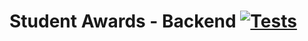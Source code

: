# Student Awards - Backend [![Tests](https://github.com/aimelive/student-awards-be/actions/workflows/main.yml/badge.svg?branch=main&event=push)](https://github.com/aimelive/student-awards-be/actions/workflows/main.yml)
